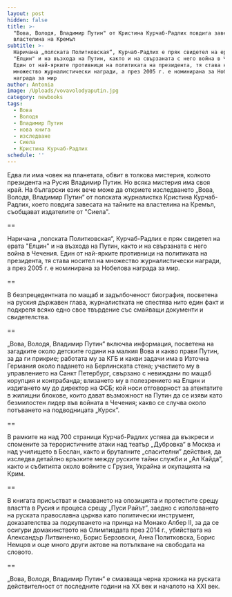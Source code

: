 ```yaml
---
layout: post
hidden: false
title: >-
  "Вова, Володя, Владимир Путин" от Кристина Курчаб-Радлих повдига завесата пред
  властелина на Кремъл
subtitle: >-
  Наричана „полската Политковская“, Курчаб-Радлих е пряк свидетел на ерата
  "Елцин" и на възхода на Путин, както и на свързаната с него война в Чечения.
  Един от най-ярките противници на политиката на президента, тя става носител на
  множество журналистически награди, а през 2005 г. е номинирана за Нобелова
  награда за мир
author: Antonia
image: /Uploads/vovavolodyaputin.jpg
category: newbooks
tags:
  - Вова
  - Володя
  - Владимир Путин
  - нова книга
  - изследване
  - Сиела
  - Кристина Курчаб-Радлих
schedule: ''
---
```

Едва ли има човек на планетата, обвит в толкова мистерия, колкото президента на Русия Владимир Путин. Но всяка мистерия има своя край. На български език вече може да откриете изследването „Вова, Володя, Владимир Путин“ от полската журналистка Кристина Курчаб-Радлих, което повдига завесата на тайните на властелина на Кремъл, съобщават издателите от "Сиела".

\==

Наричана „полската Политковская“, Курчаб-Радлих е пряк свидетел на ерата "Елцин" и на възхода на Путин, както и на свързаната с него война в Чечения. Един от най-ярките противници на политиката на президента, тя става носител на множество журналистически награди, а през 2005 г. е номинирана за Нобелова награда за мир. 

\==

В безпрецедентната по мащаб и задълбоченост биография, посветена на руския държавен глава, журналистката не спестява нито един факт и подкрепя всяко едно свое твърдение със смайващи документи и свидетелства.

\==

„Вова, Володя, Владимир Путин“  включва информация, посветена на загадките около детските години на малкия Вова и какво прави Путин, за да ги прикрие; работата му за КГБ и какви задачи има в Източна Германия около падането на Берлинската стена; участието му в управлението на Санкт Петербург, свързано с невиждани по мащаб корупция и контрабанда; влизането му в полезрението на Елцин и издигането му до директор на ФСБ; кой носи отговорност за атентатите в жилищни блокове, които дават възможност на Путин да се изяви като безмилостен лидер във войната в Чечения; какво се случва около потъването на подводницата „Курск”.

\==

В рамките на над 700 страници Курчаб-Радлих успява да възкреси и спомените за терористичните атаки над театър „Дубровка“ в Москва и над училището в Беслан, както и бруталните „спасителни” действия, да изследва детайлно връзките между руските тайни служби и „Ал Кайда”, както и събитията около войните с Грузия, Украйна и окупацията на Крим.

\==

В книгата присъстват и смазването на опозицията и протестите срещу властта в Русия и процеса срещу „Пуси Райът”, заедно с използването на руската православна църква като политически инструмент, доказателства за подкупването на принца на Монако Албер II, за да се осигури домакинството на Олимпиадата през 2014 г., убийствата на Александър Литвиненко, Борис Берзовски, Анна Политковска, Борис Немцов и още много други актове на потъпкване на свободата на словото.  

\==

„Вова, Володя, Владимир Путин“ е смазваща черна хроника на руската действителност от последните години на XX век и началото на XXI век.
